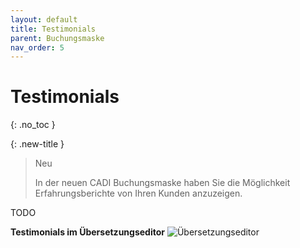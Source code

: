 ```yaml
---
layout: default
title: Testimonials
parent: Buchungsmaske
nav_order: 5
---
```


# Testimonials
{: .no_toc }

<!--
## Inhaltsverzeichnis
{: .no_toc .text-delta }

1. TOC
{:toc}
-->

{: .new-title }
> Neu
>
> In der neuen CADI Buchungsmaske haben Sie die Möglichkeit Erfahrungsberichte von Ihren Kunden anzuzeigen.

TODO

**Testimonials im Übersetzungseditor**
![Übersetzungseditor](/CADI-Documentation/img/editorScreenshot.png)